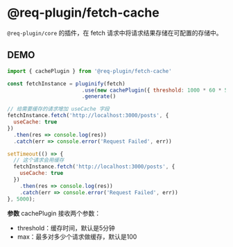 # @req-plugin/fetch-cache

`@req-plugin/core` 的插件，在 fetch 请求中将请求结果存储在可配置的存储中。

## DEMO
```js
import { cachePlugin } from '@req-plugin/fetch-cache'

const fetchInstance = pluginify(fetch)
                        .use(new cachePlugin({ threshold: 1000 * 60 * 5, max: 100}))
                        .generate()

// 给需要缓存的请求增加 useCache 字段
fetchInstance.fetch('http://localhost:3000/posts', {
  useCache: true
})
  .then(res => console.log(res))
  .catch(err => console.error('Request Failed', err))

setTimeout(() => {
  // 这个请求会用缓存
  fetchInstance.fetch('http://localhost:3000/posts', {
    useCache: true
  })
    .then(res => console.log(res))
    .catch(err => console.error('Request Failed', err))
}, 5000);
```

**参数**
cachePlugin 接收两个参数：
- threshold：缓存时间，默认是5分钟
- max：最多对多少个请求做缓存，默认是100